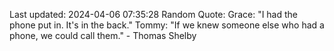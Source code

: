 Last updated: 2024-04-06 07:35:28
Random Quote: Grace: "I had the phone put in. It's in the back."
Tommy: "If we knew someone else who had a phone, we could call them." - Thomas Shelby